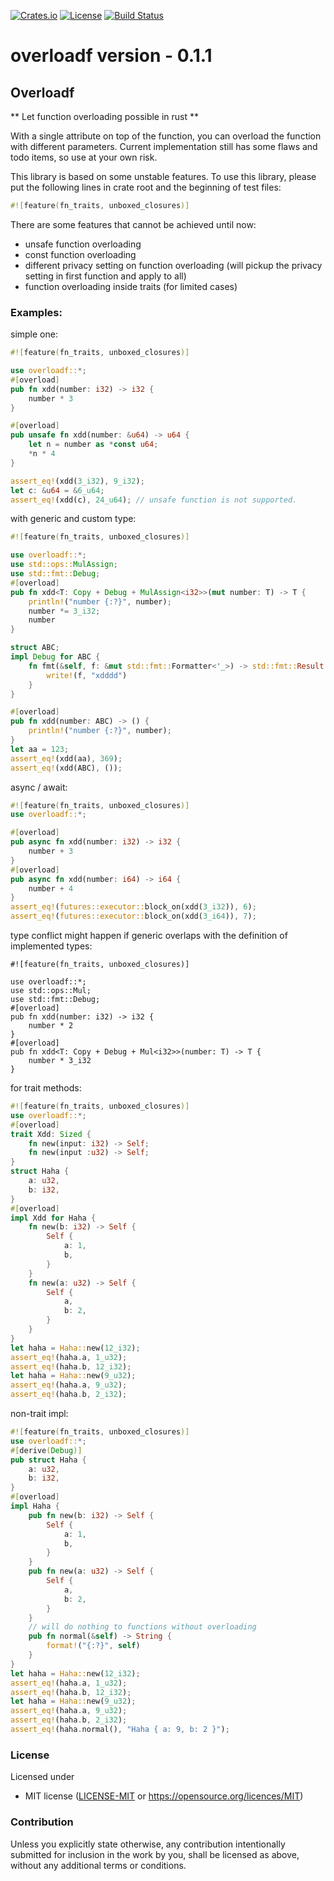 [![Crates.io](https://img.shields.io/crates/v/overloadf.svg)](https://crates.io/crates/overloadf)
[![License](https://img.shields.io/crates/l/overloadf)](LICENSE-MIT)
[![Build Status](https://travis-ci.org/zenixls2/overloadf.svg?branch=master)](https://travis-ci.org/zenixls2/overloadf)

# overloadf version - 0.1.1

## Overloadf

** Let function overloading possible in rust **

With a single attribute on top of the function, you can overload the function with different
parameters. Current implementation still has some flaws and todo items, so use at your own
risk.

This library is based on some unstable features.
To use this library, please put the following lines in crate root and the beginning of test
files:
```rust
#![feature(fn_traits, unboxed_closures)]
```

There are some features that cannot be achieved until now:
- unsafe function overloading
- const function overloading
- different privacy setting on function overloading (will pickup the privacy setting in first
function and apply to all)
- function overloading inside traits (for limited cases)

### Examples:
simple one:
```rust
#![feature(fn_traits, unboxed_closures)]

use overloadf::*;
#[overload]
pub fn xdd(number: i32) -> i32 {
    number * 3
}

#[overload]
pub unsafe fn xdd(number: &u64) -> u64 {
    let n = number as *const u64;
    *n * 4
}

assert_eq!(xdd(3_i32), 9_i32);
let c: &u64 = &6_u64;
assert_eq!(xdd(c), 24_u64); // unsafe function is not supported.
```

with generic and custom type:
```rust
#![feature(fn_traits, unboxed_closures)]

use overloadf::*;
use std::ops::MulAssign;
use std::fmt::Debug;
#[overload]
pub fn xdd<T: Copy + Debug + MulAssign<i32>>(mut number: T) -> T {
    println!("number {:?}", number);
    number *= 3_i32;
    number
}

struct ABC;
impl Debug for ABC {
    fn fmt(&self, f: &mut std::fmt::Formatter<'_>) -> std::fmt::Result {
        write!(f, "xdddd")
    }
}

#[overload]
pub fn xdd(number: ABC) -> () {
    println!("number {:?}", number);
}
let aa = 123;
assert_eq!(xdd(aa), 369);
assert_eq!(xdd(ABC), ());
```
async / await:
```rust
#![feature(fn_traits, unboxed_closures)]
use overloadf::*;

#[overload]
pub async fn xdd(number: i32) -> i32 {
    number + 3
}
#[overload]
pub async fn xdd(number: i64) -> i64 {
    number + 4
}
assert_eq!(futures::executor::block_on(xdd(3_i32)), 6);
assert_eq!(futures::executor::block_on(xdd(3_i64)), 7);
```

type conflict might happen if generic overlaps with the definition of implemented types:
```rust,compile_fail
#![feature(fn_traits, unboxed_closures)]

use overloadf::*;
use std::ops::Mul;
use std::fmt::Debug;
#[overload]
pub fn xdd(number: i32) -> i32 {
    number * 2
}
#[overload]
pub fn xdd<T: Copy + Debug + Mul<i32>>(number: T) -> T {
    number * 3_i32
}
```

for trait methods:
```rust
#![feature(fn_traits, unboxed_closures)]
use overloadf::*;
#[overload]
trait Xdd: Sized {
    fn new(input: i32) -> Self;
    fn new(input :u32) -> Self;
}
struct Haha {
    a: u32,
    b: i32,
}
#[overload]
impl Xdd for Haha {
    fn new(b: i32) -> Self {
        Self {
            a: 1,
            b,
        }
    }
    fn new(a: u32) -> Self {
        Self {
            a,
            b: 2,
        }
    }
}
let haha = Haha::new(12_i32);
assert_eq!(haha.a, 1_u32);
assert_eq!(haha.b, 12_i32);
let haha = Haha::new(9_u32);
assert_eq!(haha.a, 9_u32);
assert_eq!(haha.b, 2_i32);
```

non-trait impl:
```rust
#![feature(fn_traits, unboxed_closures)]
use overloadf::*;
#[derive(Debug)]
pub struct Haha {
    a: u32,
    b: i32,
}
#[overload]
impl Haha {
    pub fn new(b: i32) -> Self {
        Self {
            a: 1,
            b,
        }
    }
    pub fn new(a: u32) -> Self {
        Self {
            a,
            b: 2,
        }
    }
    // will do nothing to functions without overloading
    pub fn normal(&self) -> String {
        format!("{:?}", self)
    }
}
let haha = Haha::new(12_i32);
assert_eq!(haha.a, 1_u32);
assert_eq!(haha.b, 12_i32);
let haha = Haha::new(9_u32);
assert_eq!(haha.a, 9_u32);
assert_eq!(haha.b, 2_i32);
assert_eq!(haha.normal(), "Haha { a: 9, b: 2 }");
```

### License

Licensed under

* MIT license ([LICENSE-MIT](LICENSE-MIT) or https://opensource.org/licences/MIT)

### Contribution

Unless you explicitly state otherwise, any contribution intentionally
submitted for inclusion in the work by you, shall be licensed as above,
without any additional terms or conditions.
